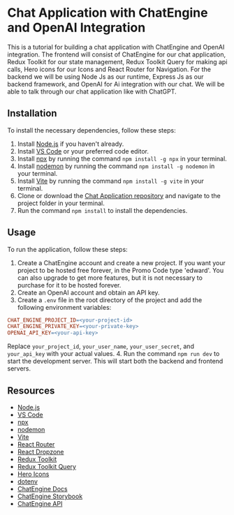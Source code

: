 # Chat Application with ChatEngine and OpenAI Integration

This is a tutorial for building a chat application with ChatEngine and OpenAI integration. The frontend will consist of ChatEngine for our chat application, Redux Toolkit for our state management, Redux Toolkit Query for making api calls, Hero icons for our Icons and React Router for Navigation. For the backend we will be using Node Js as our runtime, Express Js as our backend framework, and OpenAI for Ai integration with our chat. We will be able to talk through our chat application like with ChatGPT.

## Installation

To install the necessary dependencies, follow these steps:

1. Install [Node.js](https://nodejs.org/en/download/) if you haven't already.
2. Install [VS Code](https://code.visualstudio.com/download) or your preferred code editor.
3. Install [npx](https://www.npmjs.com/package/npx) by running the command `npm install -g npx` in your terminal.
4. Install [nodemon](https://github.com/remy/nodemon) by running the command `npm install -g nodemon` in your terminal.
5. Install [Vite](https://vitejs.dev/guide/) by running the command `npm install -g vite` in your terminal.
6. Clone or download the [Chat Application repository](https://github.com/ed-roh/chat-app) and navigate to the project folder in your terminal.
7. Run the command `npm install` to install the dependencies.

## Usage

To run the application, follow these steps:

1. Create a ChatEngine account and create a new project. If you want your project to be hosted free forever, in the Promo Code type 'edward'. You can also upgrade to get more features, but it is not necessary to purchase for it to be hosted forever.
2. Create an OpenAI account and obtain an API key.
3. Create a `.env` file in the root directory of the project and add the following environment variables:

```makefile
CHAT_ENGINE_PROJECT_ID=<your-project-id>
CHAT_ENGINE_PRIVATE_KEY=<your-private-key>
OPENAI_API_KEY=<your-api-key>
```


Replace `your_project_id`, `your_user_name`, `your_user_secret`, and `your_api_key` with your actual values.
4. Run the command `npm run dev` to start the development server. This will start both the backend and frontend servers.

## Resources

- [Node.js](https://nodejs.org/en/download/)
- [VS Code](https://code.visualstudio.com/download)
- [npx](https://www.npmjs.com/package/npx)
- [nodemon](https://github.com/remy/nodemon)
- [Vite](https://vitejs.dev/guide/)
- [React Router](https://reactrouter.com/en/v6.3.0/getting-started)
- [React Dropzone](https://github.com/react-dropzone/react-dropzone)
- [Redux Toolkit](https://redux-toolkit.js.org/introduction/quick-start)
- [Redux Toolkit Query](https://redux-toolkit.js.org/rtk-query/overview)
- [Hero Icons](https://heroicons.com/)
- [dotenv](https://github.com/motdotla/dotenv)
- [ChatEngine Docs](https://chatengine.io/docs/react/v2)
- [ChatEngine Storybook](https://chatengine-io.github.io/react-chat-engine/)
- [ChatEngine API](https://rest.chatengine.io/)

